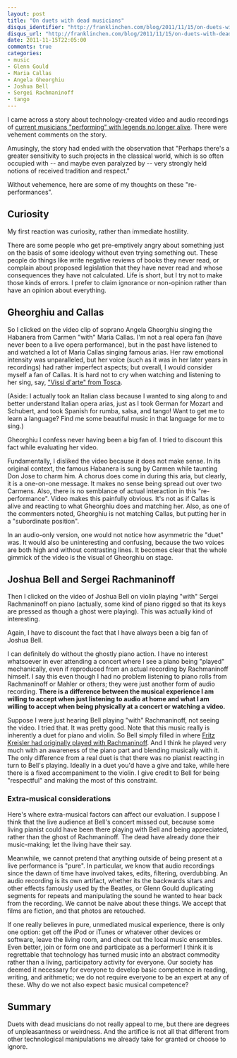 ```yaml
---
layout: post
title: "On duets with dead musicians"
disqus_identifier: "http://franklinchen.com/blog/2011/11/15/on-duets-with-dead-musicians/"
disqus_url: "http://franklinchen.com/blog/2011/11/15/on-duets-with-dead-musicians/"
date: 2011-11-15T22:05:00
comments: true
categories:
- music
- Glenn Gould
- Maria Callas
- Angela Gheorghiu
- Joshua Bell
- Sergei Rachmaninoff
- tango
---
```

I came across a story about technology-created video and audio recordings of [current musicians "performing" with legends no longer alive](http://www.npr.org/blogs/deceptivecadence/2011/11/10/142209842/when-is-a-duet-actually-a-duet). There were vehement comments on the story.

Amusingly, the story had ended with the observation that "Perhaps there's a greater sensitivity to such projects in the classical world, which is so often occupied with -- and maybe even paralyzed by -- very strongly held notions of received tradition and respect."

Without vehemence, here are some of my thoughts on these "re-performances".

<!--more-->

## Curiosity

My first reaction was curiosity, rather than immediate hostility.

There are some people who get pre-emptively angry about something just on the basis of some ideology without even trying something out. These people do things like write negative reviews of books they never read, or complain about proposed legislation that they have never read and whose consequences they have not calculated. Life is short, but I try not to make those kinds of errors. I prefer to claim ignorance or non-opinion rather than have an opinion about everything.

## Gheorghiu and Callas

So I clicked on the video clip of soprano Angela Gheorghiu singing the Habanera from Carmen "with" Maria Callas.  I'm not a real opera fan (have never been to a live opera performance), but in the past have listened to and watched a lot of Maria Callas singing famous arias. Her raw emotional intensity was unparalleled, but her voice (such as it was in her later years in recordings) had rather imperfect aspects; but overall, I would consider myself a fan of Callas. It is hard not to cry when watching and listening to her sing, say, ["Vissi d'arte" from Tosca](http://operalady.blogspot.com/2011/01/maria-callas-as-tosca-vissi-darte.html).

(Aside: I actually took an Italian class because I wanted to sing along to and better understand Italian opera arias, just as I took German for Mozart and Schubert, and took Spanish for rumba, salsa, and tango!  Want to get me to learn a language?  Find me some beautiful music in that language for me to sing.)

Gheorghiu I confess never having been a big fan of. I tried to discount this fact while evaluating her video.

Fundamentally, I disliked the video because it does not make sense. In its original context, the famous Habanera is sung by Carmen while taunting Don Jose to charm him. A chorus does come in during this aria, but clearly, it is a one-on-one message. It makes no sense being spread out over two Carmens. Also, there is no semblance of actual interaction in this "re-performance". Video makes this painfully obvious. It's not as if Callas is alive and reacting to what Gheorghiu does and matching her.  Also, as one of the commenters noted, Gheorghiu is not matching Callas, but putting her in a "subordinate position".

In an audio-only version, one would not notice how asymmetric the "duet" was. It would also be uninteresting and confusing, because the two voices are both high and without contrasting lines. It becomes clear that the whole gimmick of the video is the visual of Gheorghiu on stage.

## Joshua Bell and Sergei Rachmaninoff

Then I clicked on the video of Joshua Bell on violin playing "with" Sergei Rachmaninoff on piano (actually, some kind of piano rigged so that its keys are pressed as though a ghost were playing).  This was actually kind of interesting.

Again, I have to discount the fact that I have always been a big fan of Joshua Bell.

I can definitely do without the ghostly piano action. I have no interest whatsoever in ever attending a concert where I see a piano being "played" mechanically, even if reproduced from an actual recording by Rachmaninoff himself. I say this even though I had no problem listening to piano rolls from Rachmaninoff or Mahler or others; they were just another form of audio recording. **There is a difference between the musical experience I am willing to accept when just listening to audio at home and what I am willing to accept when being physically at a concert or watching a video.**

Suppose I were just hearing Bell playing "with" Rachmaninoff, not seeing the video. I tried that. It was pretty good. Note that this music really is inherently a duet for piano and violin. So Bell simply filled in where [Fritz Kreisler had originally played with Rachmaninoff](http://www.zenph.com/the-music/artists/rachmaninoff-plays-rachmaninoff/joshua-bell-at-home-with-friends). And I think he played very much with an awareness of the piano part and blending musically with it. The only difference from a real duet is that there was no pianist reacting in turn to Bell's playing. Ideally in a duet you'd have a give and take, while here there is a fixed accompaniment to the violin. I give credit to Bell for being "respectful" and making the most of this constraint.

### Extra-musical considerations

Here's where extra-musical factors can affect our evaluation. I suppose I think that the live audience at Bell's concert missed out, because some living pianist could have been there playing with Bell and being appreciated, rather than the ghost of Rachmaninoff. The dead have already done their music-making; let the living have their say.

Meanwhile, we cannot pretend that anything outside of being present at a live performance is "pure". In particular, we know that audio recordings since the dawn of time have involved takes, edits, filtering, overdubbing. An audio recording is its own artifact, whether its the backwards sitars and other effects famously used by the Beatles, or Glenn Gould duplicating segments for repeats and manipulating the sound he wanted to hear back from the recording. We cannot be naive about these things. We accept that films are fiction, and that photos are retouched.

If one really believes in pure, unmediated musical experience, there is only one option: get off the iPod or iTunes or whatever other devices or software, leave the living room, and check out the local music ensembles. Even better, join or form one and participate as a performer! I think it is regrettable that technology has turned music into an abstract commodity rather than a living, participatory activity for everyone. Our society has deemed it necessary for everyone to develop basic competence in reading, writing, and arithmetic; we do not require everyone to be an expert at any of these. Why do we not also expect basic musical competence?

## Summary

Duets with dead musicians do not really appeal to me, but there are degrees of unpleasantness or weirdness. And the artifice is not all that different from other technological manipulations we already take for granted or choose to ignore.
